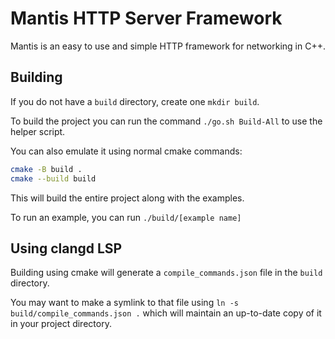 # Mantis HTTP Server Framework
Mantis is an easy to use and simple HTTP framework for networking in C++.

## Building
If you do not have a `build` directory, create one `mkdir build`.

To build the project you can run the command `./go.sh Build-All` to use the helper script.

You can also emulate it using normal cmake commands:
```bash
cmake -B build .
cmake --build build
```
This will build the entire project along with the examples.

To run an example, you can run `./build/[example name]`

## Using clangd LSP
Building using cmake will generate a `compile_commands.json` file in the `build` directory.

You may want to make a symlink to that file using `ln -s build/compile_commands.json .` which will maintain an up-to-date copy of it in your project directory.
